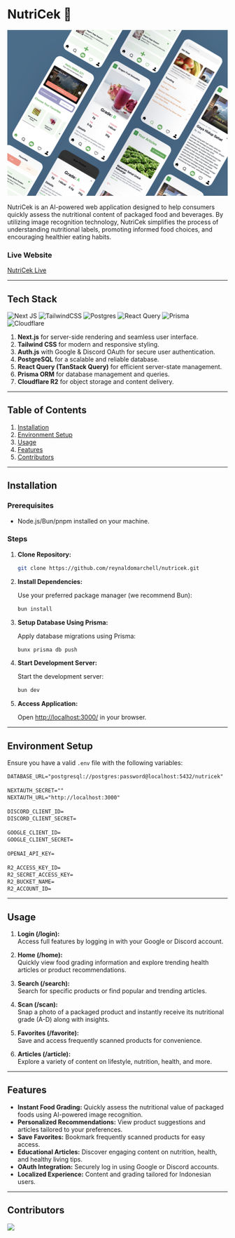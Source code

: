 # NutriCek 🍎

![NutriCek Logo](/public/assets/nutricek.png)

NutriCek is an AI-powered web application designed to help consumers quickly assess the nutritional content of packaged food and beverages. By utilizing image recognition technology, NutriCek simplifies the process of understanding nutritional labels, promoting informed food choices, and encouraging healthier eating habits.

### Live Website

[NutriCek Live](https://nutricek.rey.mba/)

---

## Tech Stack

![Next JS](https://img.shields.io/badge/Next-black?style=for-the-badge&logo=next.js&logoColor=white)
![TailwindCSS](https://img.shields.io/badge/tailwindcss-%2338B2AC.svg?style=for-the-badge&logo=tailwind-css&logoColor=white)
![Postgres](https://img.shields.io/badge/postgres-%23316192.svg?style=for-the-badge&logo=postgresql&logoColor=white)
![React Query](https://img.shields.io/badge/-React%20Query-FF4154?style=for-the-badge&logo=react%20query&logoColor=white)
![Prisma](https://img.shields.io/badge/Prisma-3982CE?style=for-the-badge&logo=Prisma&logoColor=white)
![Cloudflare](https://img.shields.io/badge/Cloudflare-F38020?style=for-the-badge&logo=Cloudflare&logoColor=white)

1. **Next.js** for server-side rendering and seamless user interface.
2. **Tailwind CSS** for modern and responsive styling.
3. **Auth.js** with Google & Discord OAuth for secure user authentication.
4. **PostgreSQL** for a scalable and reliable database.
5. **React Query (TanStack Query)** for efficient server-state management.
6. **Prisma ORM** for database management and queries.
7. **Cloudflare R2** for object storage and content delivery.

---

## Table of Contents

1. [Installation](#installation)
2. [Environment Setup](#environment-setup)
3. [Usage](#usage)
4. [Features](#features)
5. [Contributors](#contributors)

---

## Installation

### Prerequisites

- Node.js/Bun/pnpm installed on your machine.

### Steps

1. **Clone Repository:**

   ```bash
   git clone https://github.com/reynaldomarchell/nutricek.git
   ```

2. **Install Dependencies:**

   Use your preferred package manager (we recommend Bun):

   ```bash
   bun install
   ```

3. **Setup Database Using Prisma:**

   Apply database migrations using Prisma:

   ```bash
   bunx prisma db push
   ```

4. **Start Development Server:**

   Start the development server:

   ```bash
   bun dev
   ```

5. **Access Application:**

   Open [http://localhost:3000/](http://localhost:3000/) in your browser.

---

## Environment Setup

Ensure you have a valid `.env` file with the following variables:

```
DATABASE_URL="postgresql://postgres:password@localhost:5432/nutricek"

NEXTAUTH_SECRET=""
NEXTAUTH_URL="http://localhost:3000"

DISCORD_CLIENT_ID=
DISCORD_CLIENT_SECRET=

GOOGLE_CLIENT_ID=
GOOGLE_CLIENT_SECRET=

OPENAI_API_KEY=

R2_ACCESS_KEY_ID=
R2_SECRET_ACCESS_KEY=
R2_BUCKET_NAME=
R2_ACCOUNT_ID=
```

---

## Usage

1. **Login (/login):**  
   Access full features by logging in with your Google or Discord account.

2. **Home (/home):**  
   Quickly view food grading information and explore trending health articles or product recommendations.

3. **Search (/search):**  
   Search for specific products or find popular and trending articles.

4. **Scan (/scan):**  
   Snap a photo of a packaged product and instantly receive its nutritional grade (A-D) along with insights.

5. **Favorites (/favorite):**  
   Save and access frequently scanned products for convenience.

6. **Articles (/article):**  
   Explore a variety of content on lifestyle, nutrition, health, and more.

---

## Features

- **Instant Food Grading:** Quickly assess the nutritional value of packaged foods using AI-powered image recognition.
- **Personalized Recommendations:** View product suggestions and articles tailored to your preferences.
- **Save Favorites:** Bookmark frequently scanned products for easy access.
- **Educational Articles:** Discover engaging content on nutrition, health, and healthy living tips.
- **OAuth Integration:** Securely log in using Google or Discord accounts.
- **Localized Experience:** Content and grading tailored for Indonesian users.

---

## Contributors

<a href="https://github.com/reynaldomarchell/nutricek/graphs/contributors">
    <img src="https://contrib.rocks/image?repo=reynaldomarchell/nutricek"/>
</a>
